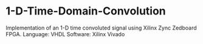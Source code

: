 # 1-D-Time-Domain-Convolution
Implementation of an 1-D time convoluted signal using Xilinx Zync Zedboard FPGA.
Language: VHDL
Software: Xilinx Vivado
